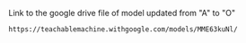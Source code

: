 Link to the google drive file of model updated from "A" to "O"
```html
https://teachablemachine.withgoogle.com/models/MME63kuNl/
```